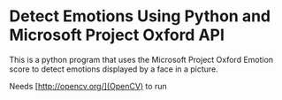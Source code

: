 # Detect Emotions Using Python and Microsoft Project Oxford API

This is a python program that uses the Microsoft Project Oxford Emotion score to detect emotions displayed by a face in a picture.

Needs [http://opencv.org/](OpenCV) to run